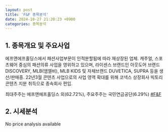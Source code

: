 ```yaml
---
layout: post
title: 'F&F 종목분석'
date: 2024-10-27 21:20:23 +0900
categories: 종목분석
---
```


## 1. 종목개요 및 주요사업

에프앤에프홀딩스에서 패션사업부문이 인적분할됨에 따라 재상장된 업체. 캐주얼, 스포츠웨어 중심의 패션의류 사업을 영위하고 있으며, 라이센스 브랜드인 아웃도어 브랜드 DISCOVERY, MLB(엠엘비), MLB KIDS 및 자체브랜드 DUVETICA, SUPRA 등을 생산/판매중. 22년3월 콘텐츠 사업으로의 사업 영역 확대를 위해 코넥스 상장회사 빅토리콘텐츠 지분 취득으로 종속회사 편입.

최대주주는 에프앤에프홀딩스 외(62.72%), 주요주주는 국민연금공단(6.29%)
[#F&F](#)

## 2. 시세분석

No price analysis available
